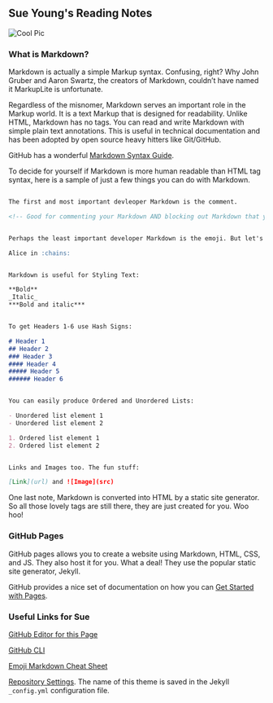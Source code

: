 ## Sue Young's Reading Notes

<!-- One gigantic @ss pic that may or may not be legal? But hey, look at this Markdown comment --> 
![Cool Pic](https://techagainsttrafficking.org/wp-content/uploads/2019/01/Digital-Earth-1200x675.jpg)

### What is Markdown?

Markdown is actually a simple Markup syntax. Confusing, right? Why John Gruber and Aaron Swartz, the creators of Markdown, couldn’t have named it MarkupLite is unfortunate. 

Regardless of the misnomer, Markdown serves an important role in the Markup world. It is a text Markup that is designed for readability. Unlike HTML, Markdown has no tags. You can read and write Markdown with simple plain text annotations. This is useful in technical documentation and has been adopted by open source heavy hitters like Git/GitHub. 	

GitHub has a wonderful [Markdown Syntax Guide](https://docs.github.com/en/get-started/writing-on-github/getting-started-with-writing-and-formatting-on-github/basic-writing-and-formatting-syntax#links). 

To decide for yourself if Markdown is more human readable than HTML tag syntax, here is a sample of just a few things you can do with Markdown.  

```markdown

The first and most important devleoper Markdown is the comment.  

<!-- Good for commenting your Markdown AND blocking out Markdown that you don't want rendered. -->


Perhaps the least important developer Markdown is the emoji. But let's live a little. 

Alice in :chains:


Markdown is useful for Styling Text:

**Bold**  
_Italic_  
***Bold and italic***


To get Headers 1-6 use Hash Signs:

# Header 1
## Header 2
### Header 3
#### Header 4
##### Header 5
###### Header 6


You can easily produce Ordered and Unordered Lists:

- Unordered list element 1
- Unordered list element 2

1. Ordered list element 1
2. Ordered list element 2


Links and Images too. The fun stuff:

[Link](url) and ![Image](src)
```


One last note, Markdown is converted into HTML by a static site generator. So all those lovely tags are still there, they are just created for you. Woo hoo!

### GitHub Pages

GitHub pages allows you to create a website using Markdown, HTML, CSS, and JS. They also host it for you. What a deal! They use the popular static site generator, Jekyll. 

GitHub provides a nice set of documentation on how you can [Get Started with Pages](https://docs.github.com/en/pages/getting-started-with-github-pages/creating-a-github-pages-site).

### Useful Links for Sue

[GitHub Editor for this Page](https://github.com/Sue-Young/reading-notes/edit/gh-pages/index.md)

[GitHub CLI](https://cli.github.com/)

[Emoji Markdown Cheat Sheet](https://github.com/ikatyang/emoji-cheat-sheet/blob/master/README.md#symbols)

[Repository Settings](https://github.com/Sue-Young/reading-notes/settings/pages). The name of this theme is saved in the Jekyll `_config.yml` configuration file.





